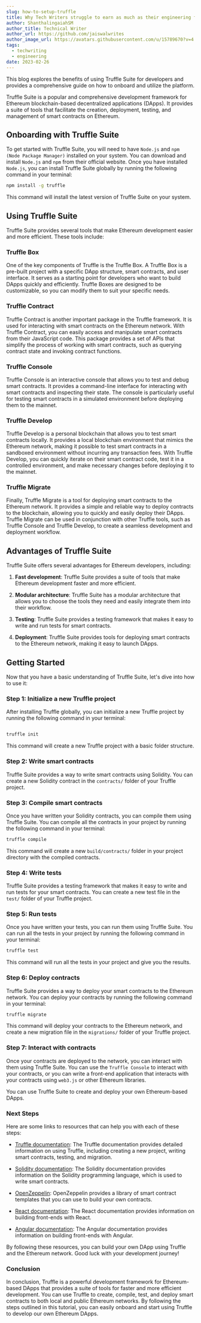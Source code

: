 ```yaml
---
slug: how-to-setup-truffle
title: Why Tech Writers struggle to earn as much as their engineering folks?
author: ShanthalingaiahSM
author_title: Technical Writer
author_url: https://github.com/jaiswalwrites
author_image_url: https://avatars.githubusercontent.com/u/15789670?v=4
tags:
  - techwriting
  - engineering
date: 2023-02-26
---
```


This blog explores the benefits of using Truffle Suite for developers and provides a comprehensive guide on how to onboard and utilize the platform.

<!-- truncate -->

Truffle Suite is a popular and comprehensive development framework for Ethereum blockchain-based decentralized applications (DApps). It provides a suite of tools that facilitate the creation, deployment, testing, and management of smart contracts on Ethereum. 


## Onboarding with Truffle Suite

To get started with Truffle Suite, you will need to have `Node.js` and `npm (Node Package Manager)` installed on your system. 
You can download and install `Node.js` and `npm` from their official website. Once you have installed `Node.js`, you can install Truffle Suite globally by running the following command in your terminal:

```bash
npm install -g truffle
```

This command will install the latest version of Truffle Suite on your system.

## Using Truffle Suite

Truffle Suite provides several tools that make Ethereum development easier and more efficient. These tools include:

### Truffle Box 
One of the key components of Truffle is the Truffle Box. A Truffle Box is a pre-built project with a specific DApp structure, smart contracts, and user interface. It serves as a starting point for developers who want to build DApps quickly and efficiently. Truffle Boxes are designed to be customizable, so you can modify them to suit your specific needs.

### Truffle Contract
Truffle Contract is another important package in the Truffle framework. It is used for interacting with smart contracts on the Ethereum network. With Truffle Contract, you can easily access and manipulate smart contracts from their JavaScript code. This package provides a set of APIs that simplify the process of working with smart contracts, such as querying contract state and invoking contract functions.

### Truffle Console 
Truffle Console is an interactive console that allows you to test and debug smart contracts. It provides a command-line interface for interacting with smart contracts and inspecting their state. The console is particularly useful for testing smart contracts in a simulated environment before deploying them to the mainnet.

### Truffle Develop
Truffle Develop is a personal blockchain that allows you to test smart contracts locally. It provides a local blockchain environment that mimics the Ethereum network, making it possible to test smart contracts in a sandboxed environment without incurring any transaction fees. With Truffle Develop, you can quickly iterate on their smart contract code, test it in a controlled environment, and make necessary changes before deploying it to the mainnet.

### Truffle Migrate 
Finally, Truffle Migrate is a tool for deploying smart contracts to the Ethereum network. It provides a simple and reliable way to deploy contracts to the blockchain, allowing you to quickly and easily deploy their DApps. Truffle Migrate can be used in conjunction with other Truffle tools, such as Truffle Console and Truffle Develop, to create a seamless development and deployment workflow.

## Advantages of Truffle Suite

Truffle Suite offers several advantages for Ethereum developers, including:

1. **Fast development**: Truffle Suite provides a suite of tools that make Ethereum development faster and more efficient.

2. **Modular architecture**: Truffle Suite has a modular architecture that allows you to choose the tools they need and easily integrate them into their workflow.

3. **Testing**: Truffle Suite provides a testing framework that makes it easy to write and run tests for smart contracts.

4. **Deployment**: Truffle Suite provides tools for deploying smart contracts to the Ethereum network, making it easy to launch DApps.

## Getting Started

Now that you have a basic understanding of Truffle Suite, let's dive into how to use it:

### Step 1: Initialize a new Truffle project

After installing Truffle globally, you can initialize a new Truffle project by running the following command in your terminal:
```csharp

truffle init
```
This command will create a new Truffle project with a basic folder structure.

### Step 2: Write smart contracts
Truffle Suite provides a way to write smart contracts using Solidity. You can create a new Solidity contract in the `contracts/` folder of your Truffle project.

### Step 3: Compile smart contracts
Once you have written your Solidity contracts, you can compile them using Truffle Suite. You can compile all the contracts in your project by running the following command in your terminal:

```bash
truffle compile
```

This command will create a new `build/contracts/` folder in your project directory with the compiled contracts.

### Step 4: Write tests
Truffle Suite provides a testing framework that makes it easy to write and run tests for your smart contracts. You can create a new test file in the `test/` folder of your Truffle project.

### Step 5: Run tests
Once you have written your tests, you can run them using Truffle Suite. You can run all the tests in your project by running the following command in your terminal:

```bash
truffle test
```

This command will run all the tests in your project and give you the results.

### Step 6: Deploy contracts
Truffle Suite provides a way to deploy your smart contracts to the Ethereum network. You can deploy your contracts by running the following command in your terminal:

```bash
truffle migrate
```

This command will deploy your contracts to the Ethereum network, and create a new migration file in the `migrations/` folder of your Truffle project.

### Step 7: Interact with contracts
Once your contracts are deployed to the network, you can interact with them using Truffle Suite. You can use the `Truffle Console` to interact with your contracts, or you can write a front-end application that interacts with your contracts using `web3.js` or other Ethereum libraries.

You can use Truffle Suite to create and deploy your own Ethereum-based DApps.


### Next Steps
Here are some links to resources that can help you with each of these steps:

- [Truffle documentation](https://trufflesuite.com/docs/): The Truffle documentation provides detailed information on using Truffle, including creating a new project, writing smart contracts, testing, and migration.

- [Solidity documentation](https://docs.soliditylang.org/en/v0.8.19/): The Solidity documentation provides information on the Solidity programming language, which is used to write smart contracts.

- [OpenZeppelin](https://www.openzeppelin.com/contracts): OpenZeppelin provides a library of smart contract templates that you can use to build your own contracts.

- [React documentation](https://reactjs.org/docs/getting-started.html): The React documentation provides information on building front-ends with React.

- [Angular documentation](https://angular.io/docs): The Angular documentation provides information on building front-ends with Angular.

By following these resources, you can build your own DApp using Truffle and the Ethereum network. Good luck with your development journey!

### Conclusion

In conclusion, Truffle is a powerful development framework for Ethereum-based DApps that provides a suite of tools for faster and more efficient development. You can use Truffle to create, compile, test, and deploy smart contracts to both local and public Ethereum networks. By following the steps outlined in this tutorial, you can easily onboard and start using Truffle to develop our own Ethereum DApps.